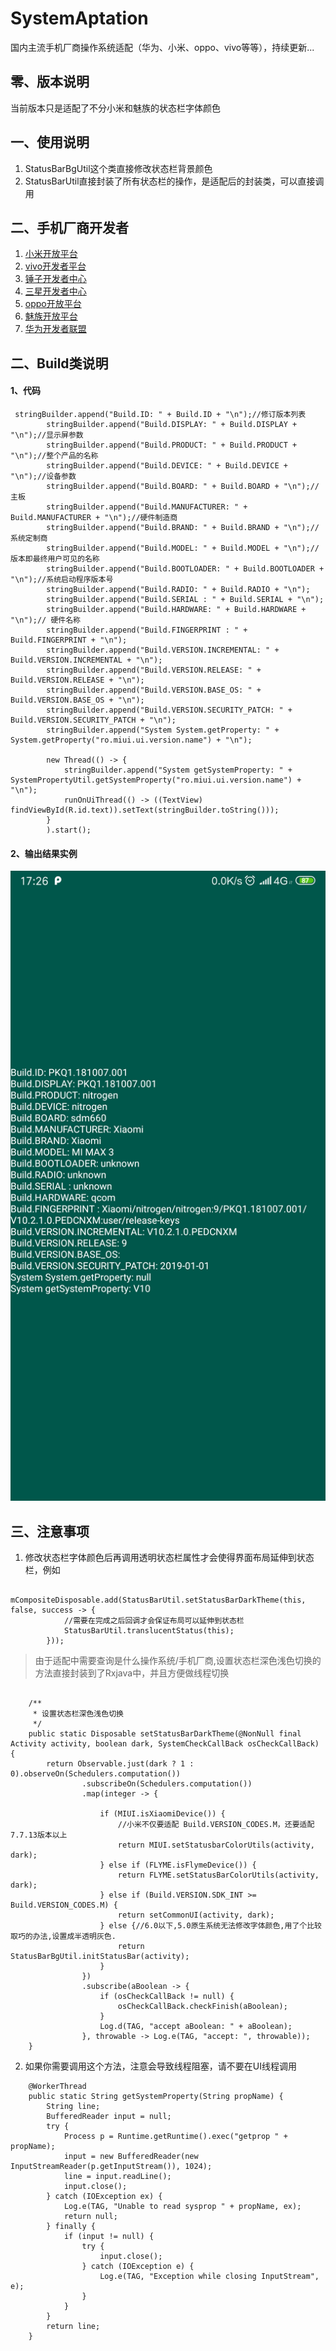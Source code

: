 # SystemAptation
国内主流手机厂商操作系统适配（华为、小米、oppo、vivo等等），持续更新...

## 零、版本说明
当前版本只是适配了不分小米和魅族的状态栏字体颜色

## 一、使用说明
1. StatusBarBgUtil这个类直接修改状态栏背景颜色
2. StatusBarUtil直接封装了所有状态栏的操作，是适配后的封装类，可以直接调用

## 二、手机厂商开发者
1. [小米开放平台](https://dev.mi.com/console/doc/)
1. [vivo开发者平台](https://dev.vivo.com.cn/documentCenter)
1. [锤子开发者中心](http://dev.smartisan.com/)
1. [三星开发者中心](https://developer.samsung.com/home.do)
1. [oppo开放平台](hhttps://open.oppomobile.com/)
1. [魅族开放平台](https://open.flyme.cn/)
1. [华为开发者联盟](https://developer.huawei.com/consumer/cn/)


## 二、Build类说明

#### 1、代码
```
 stringBuilder.append("Build.ID: " + Build.ID + "\n");//修订版本列表
        stringBuilder.append("Build.DISPLAY: " + Build.DISPLAY + "\n");//显示屏参数
        stringBuilder.append("Build.PRODUCT: " + Build.PRODUCT + "\n");//整个产品的名称
        stringBuilder.append("Build.DEVICE: " + Build.DEVICE + "\n");//设备参数
        stringBuilder.append("Build.BOARD: " + Build.BOARD + "\n");//主板
        stringBuilder.append("Build.MANUFACTURER: " + Build.MANUFACTURER + "\n");//硬件制造商
        stringBuilder.append("Build.BRAND: " + Build.BRAND + "\n");//系统定制商
        stringBuilder.append("Build.MODEL: " + Build.MODEL + "\n");//版本即最终用户可见的名称
        stringBuilder.append("Build.BOOTLOADER: " + Build.BOOTLOADER + "\n");//系统启动程序版本号
        stringBuilder.append("Build.RADIO: " + Build.RADIO + "\n");
        stringBuilder.append("Build.SERIAL : " + Build.SERIAL + "\n");
        stringBuilder.append("Build.HARDWARE: " + Build.HARDWARE + "\n");// 硬件名称
        stringBuilder.append("Build.FINGERPRINT : " + Build.FINGERPRINT + "\n");
        stringBuilder.append("Build.VERSION.INCREMENTAL: " + Build.VERSION.INCREMENTAL + "\n");
        stringBuilder.append("Build.VERSION.RELEASE: " + Build.VERSION.RELEASE + "\n");
        stringBuilder.append("Build.VERSION.BASE_OS: " + Build.VERSION.BASE_OS + "\n");
        stringBuilder.append("Build.VERSION.SECURITY_PATCH: " + Build.VERSION.SECURITY_PATCH + "\n");
        stringBuilder.append("System System.getProperty: " + System.getProperty("ro.miui.ui.version.name") + "\n");

        new Thread(() -> {
            stringBuilder.append("System getSystemProperty: " + SystemPropertyUtil.getSystemProperty("ro.miui.ui.version.name") + "\n");
            runOnUiThread(() -> ((TextView) findViewById(R.id.text)).setText(stringBuilder.toString()));
        }
        ).start();
```
#### 2、输出结果实例
![image](Screenshot.png)


## 三、注意事项
1. 修改状态栏字体颜色后再调用透明状态栏属性才会使得界面布局延伸到状态栏，例如
```
      mCompositeDisposable.add(StatusBarUtil.setStatusBarDarkTheme(this, false, success -> {
            //需要在完成之后回调才会保证布局可以延伸到状态栏
            StatusBarUtil.translucentStatus(this);
        }));
```
> 由于适配中需要查询是什么操作系统/手机厂商,设置状态栏深色浅色切换的方法直接封装到了Rxjava中，并且方便做线程切换
```

    /**
     * 设置状态栏深色浅色切换
     */
    public static Disposable setStatusBarDarkTheme(@NonNull final Activity activity, boolean dark, SystemCheckCallBack osCheckCallBack) {
        return Observable.just(dark ? 1 : 0).observeOn(Schedulers.computation())
                .subscribeOn(Schedulers.computation())
                .map(integer -> {

                    if (MIUI.isXiaomiDevice()) {
                        //小米不仅要适配 Build.VERSION_CODES.M，还要适配7.7.13版本以上
                        return MIUI.setStatusbarColorUtils(activity, dark);
                    } else if (FLYME.isFlymeDevice()) {
                        return FLYME.setStatusBarColorUtils(activity, dark);
                    } else if (Build.VERSION.SDK_INT >= Build.VERSION_CODES.M) {
                        return setCommonUI(activity, dark);
                    } else {//6.0以下,5.0原生系统无法修改字体颜色,用了个比较取巧的办法,设置成半透明灰色.
                        return StatusBarBgUtil.initStatusBar(activity);
                    }
                })
                .subscribe(aBoolean -> {
                    if (osCheckCallBack != null) {
                        osCheckCallBack.checkFinish(aBoolean);
                    }
                    Log.d(TAG, "accept aBoolean: " + aBoolean);
                }, throwable -> Log.e(TAG, "accept: ", throwable));
    }
```
2. 如果你需要调用这个方法，注意会导致线程阻塞，请不要在UI线程调用
```
    @WorkerThread
    public static String getSystemProperty(String propName) {
        String line;
        BufferedReader input = null;
        try {
            Process p = Runtime.getRuntime().exec("getprop " + propName);
            input = new BufferedReader(new InputStreamReader(p.getInputStream()), 1024);
            line = input.readLine();
            input.close();
        } catch (IOException ex) {
            Log.e(TAG, "Unable to read sysprop " + propName, ex);
            return null;
        } finally {
            if (input != null) {
                try {
                    input.close();
                } catch (IOException e) {
                    Log.e(TAG, "Exception while closing InputStream", e);
                }
            }
        }
        return line;
    }
```
